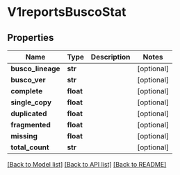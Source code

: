 # V1reportsBuscoStat


## Properties
Name | Type | Description | Notes
------------ | ------------- | ------------- | -------------
**busco_lineage** | **str** |  | [optional] 
**busco_ver** | **str** |  | [optional] 
**complete** | **float** |  | [optional] 
**single_copy** | **float** |  | [optional] 
**duplicated** | **float** |  | [optional] 
**fragmented** | **float** |  | [optional] 
**missing** | **float** |  | [optional] 
**total_count** | **str** |  | [optional] 

[[Back to Model list]](../README.md#documentation-for-models) [[Back to API list]](../README.md#documentation-for-api-endpoints) [[Back to README]](../README.md)


